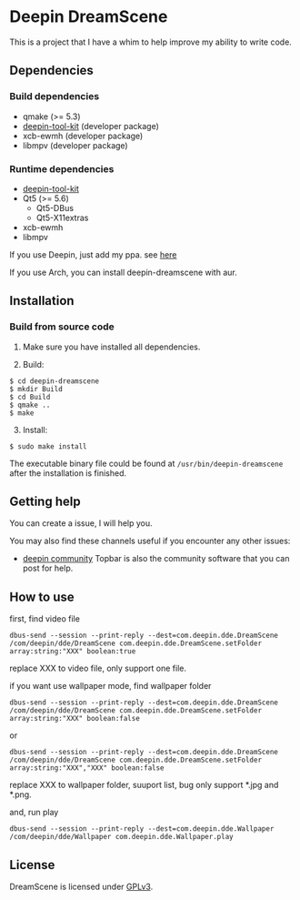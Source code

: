 # Deepin DreamScene

This is a project that I have a whim to help improve my ability to write code.

## Dependencies

### Build dependencies

* qmake (>= 5.3)
* [deepin-tool-kit](https://github.com/linuxdeepin/deepin-tool-kit) (developer package)
* xcb-ewmh (developer package)
* libmpv (developer package)

### Runtime dependencies

* [deepin-tool-kit](https://github.com/linuxdeepin/deepin-tool-kit)
* Qt5 (>= 5.6)
  * Qt5-DBus
  * Qt5-X11extras
* xcb-ewmh
* libmpv

If you use Deepin, just add my ppa. see [here](https://blog.mkacg.com/2017/07/24/PPA/)

If you use Arch, you can install deepin-dreamscene with aur.

## Installation

### Build from source code

1. Make sure you have installed all dependencies.

2. Build:
```
$ cd deepin-dreamscene
$ mkdir Build
$ cd Build
$ qmake ..
$ make
```

3. Install:
```
$ sudo make install
```

The executable binary file could be found at `/usr/bin/deepin-dreamscene` after the installation is finished.

## Getting help

You can create a issue, I will help you.

You may also find these channels useful if you encounter any other issues:

* [deepin community](https://bbs.deepin.org) Topbar is also the community software that you can post for help.

## How to use

first, find video file

```
dbus-send --session --print-reply --dest=com.deepin.dde.DreamScene /com/deepin/dde/DreamScene com.deepin.dde.DreamScene.setFolder array:string:"XXX" boolean:true
```

replace XXX to video file, only support one file.

if you want use wallpaper mode, find wallpaper folder

```
dbus-send --session --print-reply --dest=com.deepin.dde.DreamScene /com/deepin/dde/DreamScene com.deepin.dde.DreamScene.setFolder array:string:"XXX" boolean:false
```
or
```
dbus-send --session --print-reply --dest=com.deepin.dde.DreamScene /com/deepin/dde/DreamScene com.deepin.dde.DreamScene.setFolder array:string:"XXX","XXX" boolean:false
```

replace XXX to wallpaper folder, suuport list, bug only support *.jpg and *.png.

and, run play

```
dbus-send --session --print-reply --dest=com.deepin.dde.Wallpaper /com/deepin/dde/Wallpaper com.deepin.dde.Wallpaper.play
```

## License

DreamScene is licensed under [GPLv3](LICENSE).